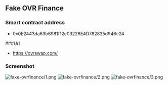 ## Fake OVR Finance

### Smart contract address
- 0x0E2443da63b6981f12e03226E4D782835d946e24

###Url
- https://ovrswap.com/

### Screenshot
![fake-ovrfinance/1.png](1)
![fake-ovrfinance/2.png](2)
![fake-ovrfinance/3.png](3)
